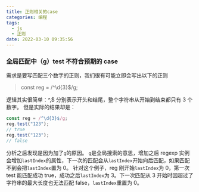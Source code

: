 ```yaml
---
title: 正则相关的case
categories: 编程
tags:
  - js
  - 正则
date: 2022-03-10 09:35:56
---
```


### 全局匹配中（g）test 不符合预期的 case

需求是要写匹配三个数字的正则，我们很有可能立即会写出以下的正则

> const reg = /^\d{3}$/g;

逻辑其实很简单：^,$ 分别表示开头和结尾，整个字符串从开始到结束都只有 3 个数字。
但是实际的结果却是：

```javascript
const reg = /^\d{3}$/g;
reg.test("123");
// true
reg.test("123");
// false
```

分析之后发现是因为加了`g`的原因。
`g`是全局搜索的意思，增加之后 regexp 实例会增加`lastIndex`的属性，下一次的匹配会从`lastIndex`开始向后匹配，如果匹配不到会把`lastIndex`置为 0。
针对这个例子，reg 刚开始`lastIndex`为 0，第一次 test 能匹配成功 true，成功之后`lastIndex`为 3。下一次匹配从 3 开始时因超过了字符串的最大长度也无法匹配 false，`lastIndex`重置为 0。
